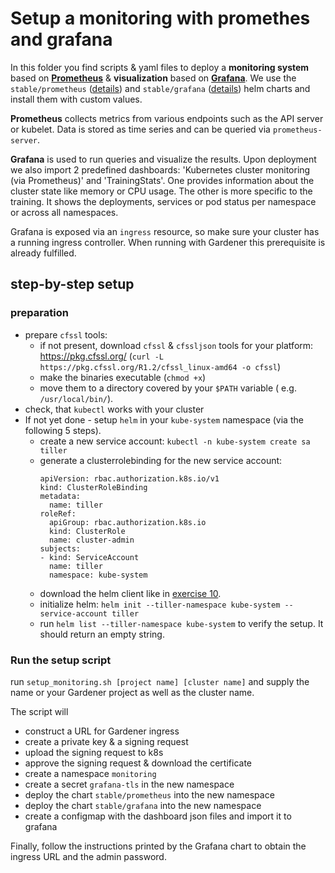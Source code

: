 # Setup a monitoring with promethes and grafana

In this folder you find scripts & yaml files to deploy a **monitoring system** based on [**Prometheus**](https://prometheus.io/) & **visualization** based on [**Grafana**](https://grafana.com/). We use the `stable/prometheus` ([details](https://github.com/helm/charts/tree/master/stable/prometheus)) and `stable/grafana` ([details](https://github.com/helm/charts/tree/master/stable/grafana)) helm charts and install them with custom values.

**Prometheus** collects metrics from various endpoints such as the API server or kubelet. Data is stored as time series and can be queried via `prometheus-server`.

**Grafana** is used to run queries and visualize the results. Upon deployment we also import 2 predefined dashboards: 'Kubernetes cluster monitoring (via Prometheus)' and 'TrainingStats'. One provides information about the cluster state like memory or CPU usage. The other is more specific to the training. It shows the deployments, services or pod status per namespace or across all namespaces.

Grafana is exposed via an `ingress` resource, so make sure your cluster has a running ingress controller. When running with Gardener this prerequisite is already fulfilled.  

## step-by-step setup

### preparation
* prepare `cfssl` tools:
  * if not present, download `cfssl` & `cfssljson` tools for your platform: https://pkg.cfssl.org/ (`curl -L https://pkg.cfssl.org/R1.2/cfssl_linux-amd64 -o cfssl`)
  * make the binaries executable (`chmod +x`)
  * move them to a directory covered by your `$PATH` variable ( e.g. `/usr/local/bin/`).
* check, that `kubectl` works with your cluster
* If not yet done - setup `helm` in your `kube-system` namespace (via the following 5 steps).
  * create a new service account: `kubectl -n kube-system create sa tiller`
  * generate a clusterrolebinding for the new service account:
    ```
    apiVersion: rbac.authorization.k8s.io/v1
    kind: ClusterRoleBinding
    metadata:
      name: tiller
    roleRef:
      apiGroup: rbac.authorization.k8s.io
      kind: ClusterRole
      name: cluster-admin
    subjects:
    - kind: ServiceAccount
      name: tiller
      namespace: kube-system
    ```
  * download the helm client like in [exercise 10](../../kubernetes/exercise_10_helm_basics.md).
  * initialize helm: `helm init --tiller-namespace kube-system --service-account tiller`
  * run `helm list --tiller-namespace kube-system` to verify the setup. It should return an empty string.

### Run the setup script
run `setup_monitoring.sh [project name] [cluster name]` and supply the name or your Gardener project as well as the cluster name.

The script will
  * construct a URL for Gardener ingress
  * create a private key & a signing request
  * upload the signing request to k8s
  * approve the signing request & download the certificate
  * create a namespace `monitoring`
  * create a secret `grafana-tls` in the new namespace
  * deploy the chart `stable/prometheus` into the new namespace
  * deploy the chart `stable/grafana` into the new namespace
  * create a configmap with the dashboard json files and import it to grafana

Finally, follow the instructions printed by the Grafana chart to obtain the ingress URL and the admin password.
